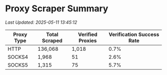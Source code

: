 # Proxy Scraper Summary

_Last Updated: 2025-05-11 13:45:12_

| Proxy Type | Total Scraped | Verified Proxies | Verification Success Rate |
|------------|--------------|------------------|--------------------------|
| HTTP | 136,068 | 1,018 | 0.7% |
| SOCKS4 | 1,968 | 51 | 2.6% |
| SOCKS5 | 1,315 | 75 | 5.7% |
